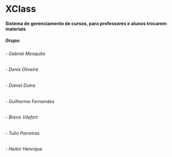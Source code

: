 <h1> XClass </h1>
<h4>Sistema de gerenciamento de cursos, para professores e alunos trocarem materiais</h4>

<h5><b>Grupo:</b></h5>
<h6> - Gabriel Mesquita</h6>
<h6> - Denis Oliveira</h6>
<h6> - Daniel Dutra</h6>
<h6> - Guilherme Fernandes</h6>
<h6> - Breno Vilefort</h6>
<h6> - Tulio Parreiras</h6>
<h6> - Heitor Henrique</h6>
